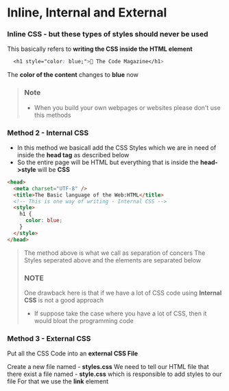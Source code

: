 # Inline, Internal and External 

###  Inline CSS  - but these types of styles should never be used 
  This basically refers to **writing the CSS inside the HTML element**
```CSS
  <h1 style="color: blue;">📘 The Code Magazine</h1> 
```
The **color of the content** changes to **blue** now 
> ### Note 
> * When you build your own webpages or websites please don't use this methods

### Method 2 - Internal CSS
* In this method we basicall add the CSS Styles which we are in need of inside the **head tag** as described below 
* So the entire page will be HTML but everything that is inside the **head->style** will be **CSS**
```HTML
<head>
  <meta charset="UTF-8" />
  <title>The Basic language of the Web:HTML</title>
  <!-- This is one way of writing - Internal CSS -->
  <style>
    h1 {
      color: blue;
    }
  </style>
</head>
```
> The method above is what we call as separation of concers 
> The Styles seperated above and the elements are separated below 
> ### NOTE
> One drawback here is that if we have a lot of CSS code using **Internal CSS** is not a good approach
> * If suppose take the case where you have a lot   of CSS, then it would bloat the programming code

### Method 3 - External CSS
Put all the CSS Code into an **external CSS File**

Create a new file named - **styles.css**
We need to tell our HTML file that there exist a file named - **style.css** which is responsible to add styles to our file 
For that we use the **link** element 




